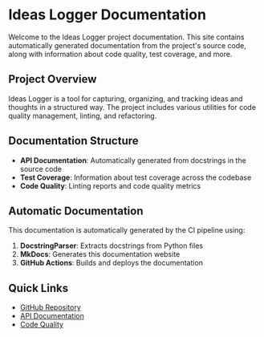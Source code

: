 # Ideas Logger Documentation

Welcome to the Ideas Logger project documentation. This site contains automatically generated documentation from the project's source code, along with information about code quality, test coverage, and more.

## Project Overview

Ideas Logger is a tool for capturing, organizing, and tracking ideas and thoughts in a structured way. The project includes various utilities for code quality management, linting, and refactoring.

## Documentation Structure

- **API Documentation**: Automatically generated from docstrings in the source code
- **Test Coverage**: Information about test coverage across the codebase
- **Code Quality**: Linting reports and code quality metrics

## Automatic Documentation

This documentation is automatically generated by the CI pipeline using:

1. **DocstringParser**: Extracts docstrings from Python files
2. **MkDocs**: Generates this documentation website
3. **GitHub Actions**: Builds and deploys the documentation

## Quick Links

- [GitHub Repository](https://github.com/angelosdimakos/Ideas_Logger)
- [API Documentation](api/index.md)
- [Code Quality](quality/index.md)